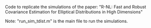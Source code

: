 Code to replicate the simulations of the paper: "R-NL: Fast and Robust Covariance Estimation for Elliptical Distributions in High Dimensions"

Note: "run_sim_tdist.m" is the main file to run the simulations.
